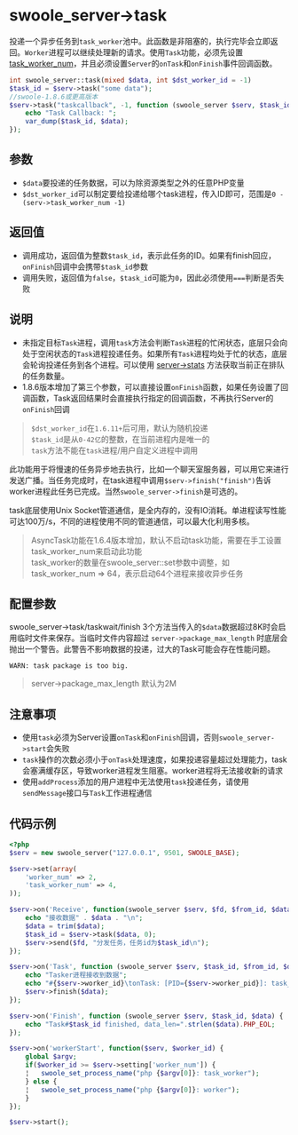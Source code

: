 # swoole_server->task

投递一个异步任务到`task_worker`池中。此函数是非阻塞的，执行完毕会立即返回。`Worker`进程可以继续处理新的请求。使用`Task`功能，必须先设置 [task_worker_num](https://wiki.swoole.com/wiki/page/276.html)，并且必须设置`Server`的`onTask`和`onFinish`事件回调函数。

```php
int swoole_server::task(mixed $data, int $dst_worker_id = -1) 
$task_id = $serv->task("some data");
//swoole-1.8.6或更高版本
$serv->task("taskcallback", -1, function (swoole_server $serv, $task_id, $data) {
	echo "Task Callback: ";
	var_dump($task_id, $data);
});
```
参数
----
* `$data`要投递的任务数据，可以为除资源类型之外的任意PHP变量
* `$dst_worker_id`可以制定要给投递给哪个task进程，传入ID即可，范围是`0 - (serv->task_worker_num -1)`


返回值
----
* 调用成功，返回值为整数`$task_id`，表示此任务的ID。如果有finish回应，`onFinish`回调中会携带`$task_id`参数
* 调用失败，返回值为`false`，`$task_id`可能为`0`，因此必须使用`===`判断是否失败

说明
----
* 未指定目标`Task`进程，调用`task`方法会判断`Task`进程的忙闲状态，底层只会向处于空闲状态的`Task`进程投递任务。如果所有`Task`进程均处于忙的状态，底层会轮询投递任务到各个进程。可以使用 [server->stats](https://wiki.swoole.com/wiki/page/288.html) 方法获取当前正在排队的任务数量。
* 1.8.6版本增加了第三个参数，可以直接设置`onFinish`函数，如果任务设置了回调函数，Task返回结果时会直接执行指定的回调函数，不再执行Server的`onFinish`回调

> `$dst_worker_id`在`1.6.11+`后可用，默认为随机投递  
> `$task_id`是从`0-42亿`的整数，在当前进程内是唯一的  
> `task`方法不能在`task`进程/用户自定义进程中调用  

此功能用于将慢速的任务异步地去执行，比如一个聊天室服务器，可以用它来进行发送广播。当任务完成时，在task进程中调用`$serv->finish("finish")`告诉worker进程此任务已完成。当然`swoole_server->finish`是可选的。

task底层使用Unix Socket管道通信，是全内存的，没有IO消耗。单进程读写性能可达100万/s，不同的进程使用不同的管道通信，可以最大化利用多核。

> AsyncTask功能在1.6.4版本增加，默认不启动task功能，需要在手工设置task_worker_num来启动此功能  
> task_worker的数量在swoole_server::set参数中调整，如task_worker_num => 64，表示启动64个进程来接收异步任务  

配置参数
-----
swoole_server->task/taskwait/finish 3个方法当传入的`$data`数据超过8K时会启用临时文件来保存。当临时文件内容超过 `server->package_max_length` 时底层会抛出一个警告。此警告不影响数据的投递，过大的Task可能会存在性能问题。
```shell
WARN: task package is too big.
```
> server->package_max_length 默认为2M

注意事项
-------
* 使用`task`必须为Server设置`onTask`和`onFinish`回调，否则`swoole_server->start`会失败
* `task`操作的次数必须小于`onTask`处理速度，如果投递容量超过处理能力，task会塞满缓存区，导致worker进程发生阻塞。worker进程将无法接收新的请求
* 使用`addProcess`添加的用户进程中无法使用`task`投递任务，请使用`sendMessage`接口与`Task`工作进程通信

代码示例
-------

```php
<?php
$serv = new swoole_server("127.0.0.1", 9501, SWOOLE_BASE);

$serv->set(array(
    'worker_num' => 2,
    'task_worker_num' => 4,
));

$serv->on('Receive', function(swoole_server $serv, $fd, $from_id, $data) {
    echo "接收数据" . $data . "\n";
    $data = trim($data);
    $task_id = $serv->task($data, 0); 
    $serv->send($fd, "分发任务，任务id为$task_id\n");
});

$serv->on('Task', function (swoole_server $serv, $task_id, $from_id, $data) {
    echo "Tasker进程接收到数据";
    echo "#{$serv->worker_id}\tonTask: [PID={$serv->worker_pid}]: task_id=$task_id, data_len=".strlen($data).".".PHP_EOL;
    $serv->finish($data);
});

$serv->on('Finish', function (swoole_server $serv, $task_id, $data) {
    echo "Task#$task_id finished, data_len=".strlen($data).PHP_EOL;
});

$serv->on('workerStart', function($serv, $worker_id) {
    global $argv;
    if($worker_id >= $serv->setting['worker_num']) {
    ¦   swoole_set_process_name("php {$argv[0]}: task_worker");
    } else {
    ¦   swoole_set_process_name("php {$argv[0]}: worker");
    }   
});

$serv->start();

```

